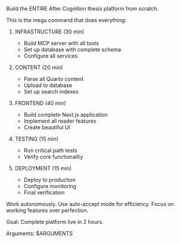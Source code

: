 Build the ENTIRE After Cognition thesis platform from scratch.

This is the mega command that does everything:

1. INFRASTRUCTURE (30 min)
   - Build MCP server with all tools
   - Set up database with complete schema
   - Configure all services

2. CONTENT (20 min)
   - Parse all Quarto content
   - Upload to database
   - Set up search indexes

3. FRONTEND (40 min)
   - Build complete Next.js application
   - Implement all reader features
   - Create beautiful UI

4. TESTING (15 min)
   - Run critical path tests
   - Verify core functionality

5. DEPLOYMENT (15 min)
   - Deploy to production
   - Configure monitoring
   - Final verification

Work autonomously. Use auto-accept mode for efficiency.
Focus on working features over perfection.

Goal: Complete platform live in 2 hours.

Arguments: $ARGUMENTS
